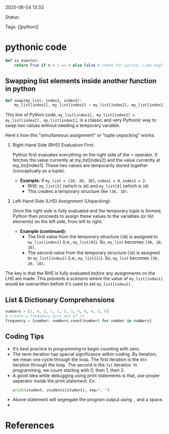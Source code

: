 
2025-06-04 13:33

Status:

Tags: [[python]]


# pythonic code

```python
def is_even(n): 
    return True if n % 2 == 0 else False # Check for parity. Like english readable code
```

## Swapping list elements inside another function in python
```python
def swap(my_list, index1, index2):
    my_list[index1], my_list[index2] = my_list[index2], my_list[index1]
```
This line of Python code, `my_list[index1], my_list[index2] = my_list[index2], my_list[index1]`, is a classic and very Pythonic way to swap two values without needing a temporary variable.

Here's how this "simultaneous assignment" or "tuple unpacking" works:

1. Right-Hand Side (RHS) Evaluation First:
    
    Python first evaluates everything on the right side of the = operator. It fetches the value currently at my_list[index2] and the value currently at my_list[index1]. These two values are temporarily stored together (conceptually as a tuple).
    
    - **Example:** If `my_list = [10, 20, 30]`, `index1 = 0`, `index2 = 2`:
        - RHS: `my_list[2]` (which is `30`) and `my_list[0]` (which is `10`)
        - This creates a temporary structure like `(30, 10)`.
2. Left-Hand Side (LHS) Assignment (Unpacking):
    
    Once the right side is fully evaluated and the temporary tuple is formed, Python then proceeds to assign these values to the variables (or list elements) on the left side, from left to right.
    
    - **Example (continued):**
        - The first value from the temporary structure (`30`) is assigned to `my_list[index1]` (i.e., `my_list[0]`). So, `my_list` becomes `[30, 20, 30]`.
        - The second value from the temporary structure (`10`) is assigned to `my_list[index2]` (i.e., `my_list[2]`). So, `my_list` becomes `[30, 20, 10]`.

The key is that the RHS is fully evaluated _before_ any assignments on the LHS are made. This prevents a scenario where the value of `my_list[index1]` would be overwritten before it's used to set `my_list[index2]`.


## List  & Dictionary Comprehensions
```python
numbers = [1, 4, 2, 1, 1, 5, 3, 4, 4, 4, 5, 6]
# Create a frequency dict out of it.
frequency = {number: numbers.count(number) for number in numbers}
```


## Coding Tips
- It’s best practice in programming to begin counting with zero.
- The term iteration has special significance within coding. By iteration, we mean one cycle through the loop. The first iteration is the `0th` iteration through the loop. The second is the `1st` iteration. In programming, we count starting with 0, then 1, then 2.
- A good idea while debugging using print statements is that, use proper separator inside the print statement. Ex:
	```python
	print(student, students[student], sep=", ")
	```
- Above statement will segregate the program output using `,` and a space.
- 
# References
